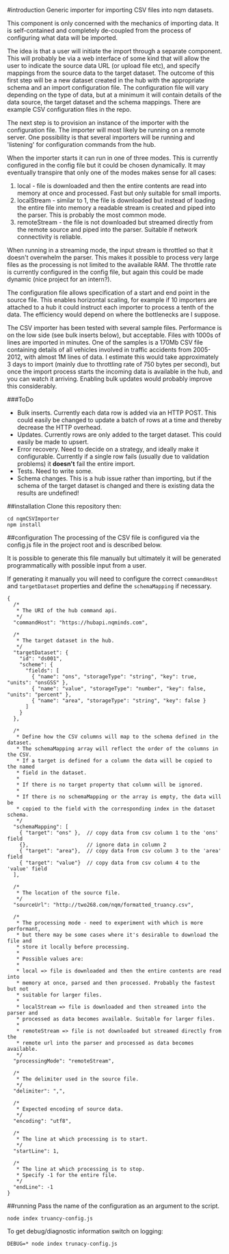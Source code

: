 #introduction
Generic importer for importing CSV files into nqm datasets.

This component is only concerned with the mechanics of importing data. It is self-contained and completely de-coupled from the process of configuring what data will be imported.

The idea is that a user will initiate the import through a separate component. This will probably be via a web interface of some kind that will allow the user to indicate the source data URL (or upload file etc), and specify mappings from the source data to the target dataset. The outcome of this first step will be a new dataset created in the hub with the appropriate schema and an import configuration file. The configuration file will vary depending on the type of data, but at a minimum it will contain details of the data source, the target dataset and the schema mappings. There are example CSV configuration files in the repo.

The next step is to provision an instance of the importer with the configuration file. The importer will most likely be running on a remote server. One possibility is that several importers will be running and 'listening' for configuration commands from the hub. 

When the importer starts it can run in one of three modes. This is currently configured in the config file but it could be chosen dynamically. It may eventually transpire that only one of the modes makes sense for all cases:

 1. local - file is downloaded and then the entire contents are read into memory at once and processed. Fast but only suitable for small imports.
 2. localStream - similar to 1, the file is downloaded but instead of loading the entire file into memory a readable stream is created and piped into the parser. This is probably the most common mode.
 3. remoteStream - the file is not downloaded but streamed directly from the remote source and piped into the parser. Suitable if network connectivity is reliable.

When running in a streaming mode, the input stream is throttled so that it doesn't overwhelm the parser. This makes it possible to process very large files as the processing is not limited to the available RAM. The throttle rate is currently configured in the config file, but again this could be made dynamic (nice project for an intern?).

The configuration file allows specification of a start and end point in the source file. This enables horizontal scaling, for example if 10 importers are attached to a hub it could instruct each importer to process a tenth of the data. The efficiency would depend on where the bottlenecks are I suppose.

The CSV importer has been tested with several sample files. Performance is on the low side (see bulk inserts below), but acceptable. Files with 1000s of lines are imported in minutes. One of the samples is a 170Mb CSV file containing details of all vehicles involved in traffic accidents from 2005-2012, with almost 1M lines of data. I estimate this would take approximately 3 days to import (mainly due to throttling rate of 750 bytes per second), but once the import process starts the incoming data is available in the hub, and you can watch it arriving. Enabling bulk updates would probably improve this considerably.

###ToDo
- Bulk inserts. Currently each data row is added via an HTTP POST. This could easily be changed to update a batch of rows at a time and thereby decrease the HTTP overhead.
- Updates. Currently rows are only added to the target dataset. This could easily be made to upsert.
- Error recovery. Need to decide on a strategy, and ideally make it configurable. Currently if a single row fails (usually due to validation problems) it **doesn't** fail the entire import.
- Tests. Need to write some.
- Schema changes. This is a hub issue rather than importing, but if the schema of the target dataset is changed and there is existing data the results are undefined!

##installation
Clone this repository then:
```
cd nqmCSVImporter
npm install
```
##configuration
The processing of the CSV file is configured via the config.js file in the project root and is described below.

It is possible to generate this file manually but ultimately it will be generated programmatically with possible input from a user.

If generating it manually you will need to configure the correct ```commandHost``` and ```targetDataset``` properties and define the ```schemaMapping``` if necessary.
```
{
  /*
   * The URI of the hub command api.
   */
  "commandHost": "https://hubapi.nqminds.com",

  /*
   * The target dataset in the hub.
   */
  "targetDataset": {
    "id": "ds001",
    "scheme": {
      "fields": [
        { "name": "ons", "storageType": "string", "key": true, "units": "onsGSS" },
        { "name": "value", "storageType": "number", "key": false, "units": "percent" },
        { "name": "area", "storageType": "string", "key": false }
      ]
    }
  },

  /*
   * Define how the CSV columns will map to the schema defined in the dataset.
   * The schemaMapping array will reflect the order of the columns in the CSV.
   * If a target is defined for a column the data will be copied to the named
   * field in the dataset.
   *
   * If there is no target property that column will be ignored.
   *
   * If there is no schemaMapping or the array is empty, the data will be
   * copied to the field with the corresponding index in the dataset schema.
   */
  "schemaMapping": [
    { "target": "ons" },  // copy data from csv column 1 to the 'ons' field
    {},                   // ignore data in column 2
    { "target": "area"},  // copy data from csv column 3 to the 'area' field
    { "target": "value"}  // copy data from csv column 4 to the 'value' field
  ],

  /*
   * The location of the source file.
   */
  "sourceUrl": "http://two268.com/nqm/formatted_truancy.csv",

  /*
   * The processing mode - need to experiment with which is more performant,
   * but there may be some cases where it's desirable to download the file and
   * store it locally before processing.
   *
   * Possible values are:
   *
   * local => file is downloaded and then the entire contents are read into
   * memory at once, parsed and then processed. Probably the fastest but not
   * suitable for larger files.
   *
   * localStream => file is downloaded and then streamed into the parser and
   * processed as data becomes available. Suitable for larger files.
   *
   * remoteStream => file is not downloaded but streamed directly from the
   * remote url into the parser and processed as data becomes available.
   */
  "processingMode": "remoteStream",

  /*
   * The delimiter used in the source file.
   */
  "delimiter": ",",

  /*
   * Expected encoding of source data.
   */
  "encoding": "utf8",

  /*
   * The line at which processing is to start.
   */
  "startLine": 1,

  /*
   * The line at which processing is to stop.
   * Specify -1 for the entire file.
   */
  "endLine": -1
}
```
##running
Pass the name of the configuration as an argument to the script.
```
node index truancy-config.js
```
To get debug/diagnostic information switch on logging:
```
DEBUG=* node index trunacy-config.js
```